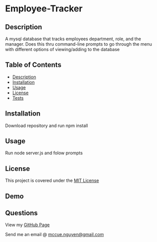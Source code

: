 # Employee-Tracker
## Description
A mysql database that tracks employees department, role, and the manager. Does this thru command-line prompts to go through the menu with different options of viewing/adding to the database

## Table of Contents

- [Description](#description)
- [Installation](#installation)
- [Usage](#usage)
- [License](#license)
- [Tests](#tests)

## Installation

Download repository and run npm install

## Usage

Run node server.js and folow prompts

## License

This project is covered under the [MIT License](https://opensource.org/licenses/MIT)

## Demo



## Questions

View my [GitHub Page](https://github.com/ashortaznkid)

Send me an email @ [mccue.nguyen@gmail.com](mailto:mccue.nguyen@gmail.com)